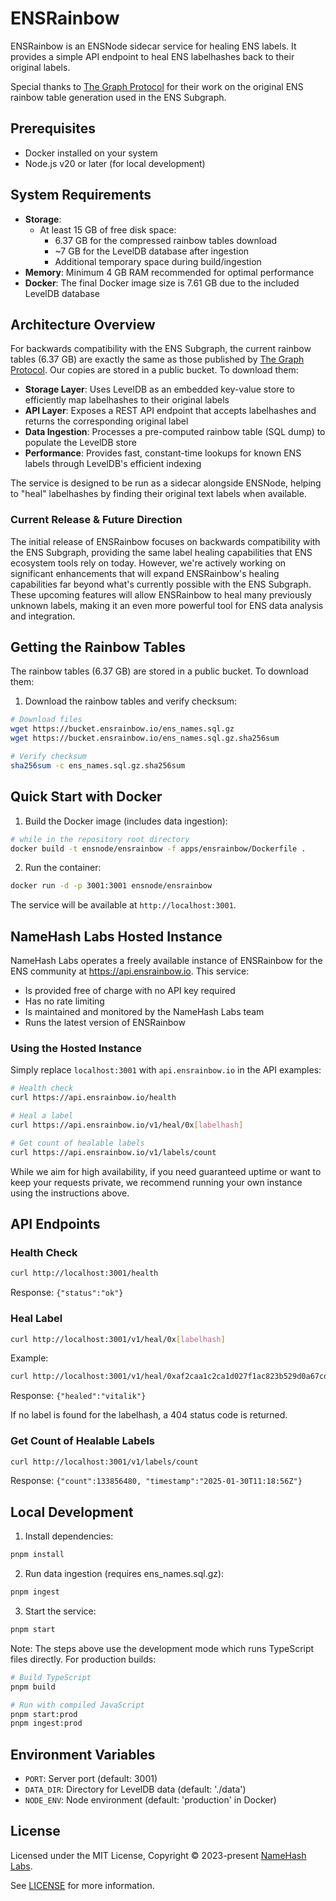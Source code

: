 # ENSRainbow

ENSRainbow is an ENSNode sidecar service for healing ENS labels. It provides a simple API endpoint to heal ENS labelhashes back to their original labels.

Special thanks to [The Graph Protocol](https://github.com/graphprotocol/ens-rainbow) for their work on the original ENS rainbow table generation used in the ENS Subgraph.

## Prerequisites

- Docker installed on your system
- Node.js v20 or later (for local development)

## System Requirements

- **Storage**: 
  - At least 15 GB of free disk space:
    - 6.37 GB for the compressed rainbow tables download
    - ~7 GB for the LevelDB database after ingestion
    - Additional temporary space during build/ingestion
- **Memory**: Minimum 4 GB RAM recommended for optimal performance
- **Docker**: The final Docker image size is 7.61 GB due to the included LevelDB database

## Architecture Overview

For backwards compatibility with the ENS Subgraph, the current rainbow tables (6.37 GB) are exactly the same as those published by [The Graph Protocol](https://github.com/graphprotocol/ens-rainbow). Our copies are stored in a public bucket. To download them:

- **Storage Layer**: Uses LevelDB as an embedded key-value store to efficiently map labelhashes to their original labels
- **API Layer**: Exposes a REST API endpoint that accepts labelhashes and returns the corresponding original label
- **Data Ingestion**: Processes a pre-computed rainbow table (SQL dump) to populate the LevelDB store
- **Performance**: Provides fast, constant-time lookups for known ENS labels through LevelDB's efficient indexing

The service is designed to be run as a sidecar alongside ENSNode, helping to "heal" labelhashes by finding their original text labels when available.

### Current Release & Future Direction

The initial release of ENSRainbow focuses on backwards compatibility with the ENS Subgraph, providing the same label healing capabilities that ENS ecosystem tools rely on today. However, we're actively working on significant enhancements that will expand ENSRainbow's healing capabilities far beyond what's currently possible with the ENS Subgraph. These upcoming features will allow ENSRainbow to heal many previously unknown labels, making it an even more powerful tool for ENS data analysis and integration.

## Getting the Rainbow Tables

The rainbow tables (6.37 GB) are stored in a public bucket. To download them:

1. Download the rainbow tables and verify checksum:
```bash
# Download files
wget https://bucket.ensrainbow.io/ens_names.sql.gz
wget https://bucket.ensrainbow.io/ens_names.sql.gz.sha256sum

# Verify checksum
sha256sum -c ens_names.sql.gz.sha256sum
```

## Quick Start with Docker

1. Build the Docker image (includes data ingestion):
```bash
# while in the repository root directory
docker build -t ensnode/ensrainbow -f apps/ensrainbow/Dockerfile .
```

2. Run the container:
```bash
docker run -d -p 3001:3001 ensnode/ensrainbow
```

The service will be available at `http://localhost:3001`.

## NameHash Labs Hosted Instance

NameHash Labs operates a freely available instance of ENSRainbow for the ENS community at https://api.ensrainbow.io. This service:

- Is provided free of charge with no API key required
- Has no rate limiting
- Is maintained and monitored by the NameHash Labs team
- Runs the latest version of ENSRainbow

### Using the Hosted Instance

Simply replace `localhost:3001` with `api.ensrainbow.io` in the API examples:

```bash
# Health check
curl https://api.ensrainbow.io/health

# Heal a label
curl https://api.ensrainbow.io/v1/heal/0x[labelhash]

# Get count of healable labels
curl https://api.ensrainbow.io/v1/labels/count
```

While we aim for high availability, if you need guaranteed uptime or want to keep your requests private, we recommend running your own instance using the instructions above.

## API Endpoints

### Health Check
```bash
curl http://localhost:3001/health
```
Response: `{"status":"ok"}`

### Heal Label
```bash
curl http://localhost:3001/v1/heal/0x[labelhash]
```
Example:
```bash
curl http://localhost:3001/v1/heal/0xaf2caa1c2ca1d027f1ac823b529d0a67cd144264b2789fa2ea4d63a67c7103cc
```
Response: `{"healed":"vitalik"}`

If no label is found for the labelhash, a 404 status code is returned.

### Get Count of Healable Labels
```bash
curl http://localhost:3001/v1/labels/count
```
Response: `{"count":133856480, "timestamp":"2025-01-30T11:18:56Z"}`

## Local Development

1. Install dependencies:
```bash
pnpm install
```

2. Run data ingestion (requires ens_names.sql.gz):
```bash
pnpm ingest
```

3. Start the service:
```bash
pnpm start
```

Note: The steps above use the development mode which runs TypeScript files directly. For production builds:

```bash
# Build TypeScript
pnpm build

# Run with compiled JavaScript
pnpm start:prod
pnpm ingest:prod
```

## Environment Variables

- `PORT`: Server port (default: 3001)
- `DATA_DIR`: Directory for LevelDB data (default: './data')
- `NODE_ENV`: Node environment (default: 'production' in Docker)

## License

Licensed under the MIT License, Copyright © 2023-present [NameHash Labs](https://namehashlabs.org).

See [LICENSE](./LICENSE) for more information.
